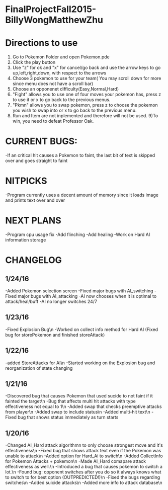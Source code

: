 # FinalProjectFall2015-BillyWongMatthewZhu #

# Directions to use #
1) Go to Pokemon Folder and open Pokemon.pde
2) Click the play button
3) Use "z" for ok and "x" for cancel/go back and use the arrow keys to go up,left,right,down, with respect to the arrows
4) Choose 3 pokemon to use for your team( You may scroll down for more since menu does not have a scroll bar)
5) Choose an opponenet difficulty(Easy,Normal,Hard)
6) "Fight" allows you to use one of four moves your pokemon has, press z to use it or x to go back to the previous menus.
7) "Pkmn" allows you to swap pokemon, press z to choose the pokemon you wish to swap into or x to go back to the previous menu.
8) Run and Item are not inplemented and therefore will not be used.
9)To win, you need to defeat Professor Oak. 

# CURRENT BUGS: #
-If an critical hit causes a Pokemon to faint, the last bit of text is skipped over and goes straight to faint

# NITPICKS #
-Program currently uses a decent amount of memory since it loads image and prints text over and over


# NEXT PLANS #
-Program cpu usage fix
-Add flinching
-Add healing
-Work on Hard AI information storage

# CHANGELOG #


## 1/24/16 ##
-Added Pokemon selection screen
-Fixed major bugs with AI_switching
-Fixed major bugs with AI_attacking
-AI now chooses when it is optimal to attack/heal/buff
-AI no longer switches 24/7

## 1/23/16 ##
-Fixed Explosion Bug\n
-Worked on collect info method for Hard AI (Fixed bug for storePokemon and finished storeAttack)

## 1/22/16 ##
-added StoreAttacks for AI\n
-Started working on the Explosion bug and reorganization of state changing


## 1/21/16 ##
-Discovered bug that causes Pokemon that used sucide to not faint if it fainted the target\n
-Bug that affects multi hit attacks with type effectiveness not equal to 1\n
-Added swap that checks preemptive attacks from player\n
-Added swap to include status\n
-Added multi-hit text\n
-Fixed bug that shows status immediately as turn starts

## 1/20/16 ##
-Changed AI_Hard attack algorithmn to only choose strongest move and it's effectiveness\n
-Fixed bug that shows attack text even if the Pokemon was unable to attack\n
-Added option for Hard_Ai to switch\n
-Added CollectInfo for Pokemon Attacks + pokemon\n
-Made AI_Hard comapare attack effectiveness as well.\n
-Introduced a bug that causes pokemon to switch a lot.\n
-Found bug: opponent switches after you do so it always knows what to switch to for best option (OUTPREDICTED!)\n
-Fixed the bugs regarding switches\n
-Added suicide attacks\n
-Added more info to attack database\n

